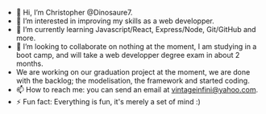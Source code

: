 - 👋 Hi, I’m Christopher @Dinosaure7.
- 👀 I’m interested in improving my skills as a web developper.
- 🌱 I’m currently learning Javascript/React, Express/Node, Git/GitHub and more.
- 💞️ I’m looking to collaborate on nothing at the moment, I am studying in a boot camp, and will take a web developper degree exam in about 2 months.
- We are working on our graduation project at the moment, we are done with the backlog; the modelisation, the framework and started coding.
- 📫 How to reach me: you can send an email at vintageinfini@yahoo.com.
- ⚡ Fun fact: Everything is fun, it's merely a set of mind :)

